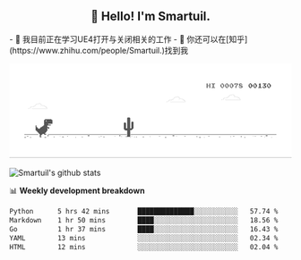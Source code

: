 <h2 align="center">👋 Hello! I'm Smartuil.</h2>
- 🔭 我目前正在学习UE4打开与关闭相关的工作
- 🌱 你还可以在[知乎](https://www.zhihu.com/people/Smartuil.)找到我
<!--
- 👯 I’m looking to collaborate on ...
- 🤔 I’m looking for help with ...
- 💬 Ask me about ...
- 📫 How to reach me: ...
- 😄 Pronouns: ...
- ⚡ Fun fact: ...
-->

![Dino](https://raw.githubusercontent.com/praveenscience/praveenscience/master/dino.gif)

![Smartuil's github stats](https://github-readme-stats.vercel.app/api?username=smartuil&show_icons=true)

📊 **Weekly development breakdown**
<!--START_SECTION:waka-->
```text
Python      5 hrs 42 mins       ██████████████░░░░░░░░░░░   57.74 % 
Markdown    1 hr 50 mins        ████░░░░░░░░░░░░░░░░░░░░░   18.56 % 
Go          1 hr 37 mins        ████░░░░░░░░░░░░░░░░░░░░░   16.43 % 
YAML        13 mins             ░░░░░░░░░░░░░░░░░░░░░░░░░   02.34 % 
HTML        12 mins             ░░░░░░░░░░░░░░░░░░░░░░░░░   02.04 %
```
<!--END_SECTION:waka-->